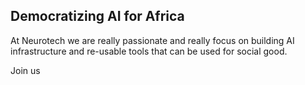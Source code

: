 ## Democratizing AI for Africa

At Neurotech we are really passionate and really focus on building AI infrastructure and re-usable tools that can be used for social good.

Join us 
